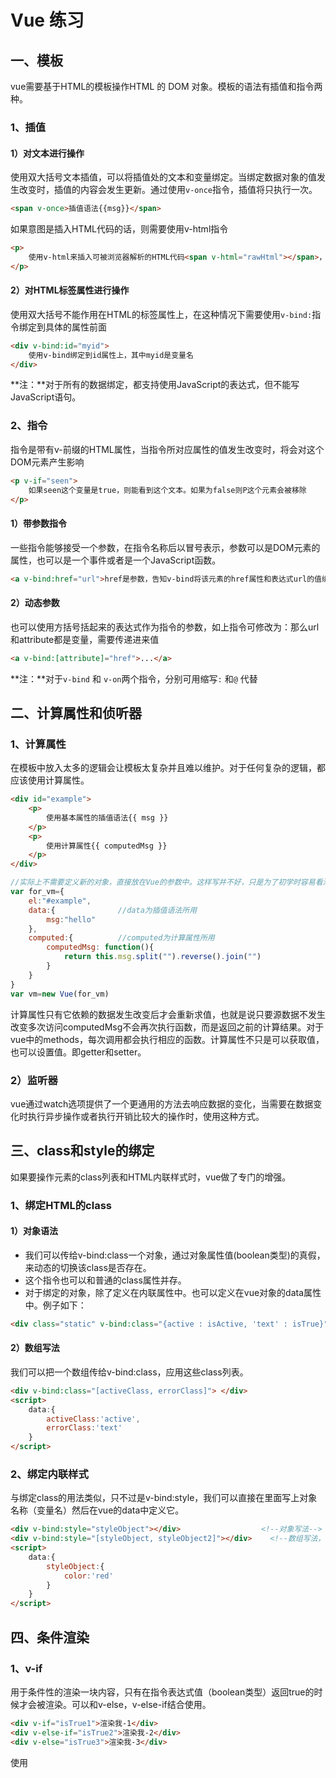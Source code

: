 # Vue 练习

## 一、模板

vue需要基于HTML的模板操作HTML 的 DOM 对象。模板的语法有插值和指令两种。

### 1、插值

#### 1）对文本进行操作

使用双大括号文本插值，可以将插值处的文本和变量绑定。当绑定数据对象的值发生改变时，插值的内容会发生更新。通过使用`v-once`指令，插值将只执行一次。

```html
<span v-once>插值语法{{msg}}</span>
```

 如果意图是插入HTML代码的话，则需要使用v-html指令

```html
<p>
    使用v-html来插入可被浏览器解析的HTML代码<span v-html="rawHtml"></span>，rawHtml指的是变量名
</p>
```

#### 2）对HTML标签属性进行操作

使用双大括号不能作用在HTML的标签属性上，在这种情况下需要使用`v-bind:`指令绑定到具体的属性前面

```html
<div v-bind:id="myid">
    使用v-bind绑定到id属性上，其中myid是变量名
</div>
```

**注：**对于所有的数据绑定，都支持使用JavaScript的表达式，但不能写JavaScript语句。

### 2、指令

指令是带有v-前缀的HTML属性，当指令所对应属性的值发生改变时，将会对这个DOM元素产生影响

```html
<p v-if="seen">
    如果seen这个变量是true，则能看到这个文本。如果为false则P这个元素会被移除
</p>
```

#### 1）带参数指令

一些指令能够接受一个参数，在指令名称后以冒号表示，参数可以是DOM元素的属性，也可以是一个事件或者是一个JavaScript函数。

```html
<a v-bind:href="url">href是参数，告知v-bind将该元素的href属性和表达式url的值绑定</a>
```

#### 2）动态参数

也可以使用方括号括起来的表达式作为指令的参数，如上指令可修改为：那么url和attribute都是变量，需要传递进来值

```html
<a v-bind:[attribute]="href">...</a>
```

**注：**对于`v-bind` 和 `v-on`两个指令，分别可用缩写`:` 和`@` 代替

## 二、计算属性和侦听器

### 1、计算属性

在模板中放入太多的逻辑会让模板太复杂并且难以维护。对于任何复杂的逻辑，都应该使用计算属性。

```html
<div id="example">
    <p>
        使用基本属性的插值语法{{ msg }}
    </p>
    <p>
        使用计算属性{{ computedMsg }}
    </p>
</div>
```

```javascript
//实际上不需要定义新的对象，直接放在Vue的参数中。这样写并不好，只是为了初学时容易看清结构
var for_vm={
    el:"#example",
    data:{				//data为插值语法所用
        msg:"hello"		
    },
    computed:{			//computed为计算属性所用
		computedMsg: function(){
            return this.msg.split("").reverse().join("")
        }
    }
}
var vm=new Vue(for_vm)
```

计算属性只有它依赖的数据发生改变后才会重新求值，也就是说只要源数据不发生改变多次访问computedMsg不会再次执行函数，而是返回之前的计算结果。对于vue中的methods，每次调用都会执行相应的函数。计算属性不只是可以获取值，也可以设置值。即getter和setter。

### 2）监听器

vue通过watch选项提供了一个更通用的方法去响应数据的变化，当需要在数据变化时执行异步操作或者执行开销比较大的操作时，使用这种方式。





## 三、class和style的绑定

如果要操作元素的class列表和HTML内联样式时，vue做了专门的增强。

### 1、绑定HTML的class

#### 1）对象语法

* 我们可以传给v-bind:class一个对象，通过对象属性值(boolean类型)的真假，来动态的切换该class是否存在。
* 这个指令也可以和普通的class属性并存。
* 对于绑定的对象，除了定义在内联属性中。也可以定义在vue对象的data属性中。例子如下：

```html
<div class="static" v-bind:class="{active : isActive, 'text' : isTrue}"> </div>
```

#### 2）数组写法

我们可以把一个数组传给v-bind:class，应用这些class列表。

```html
<div v-bind:class="[activeClass, errorClass]"> </div>
<script>
    data:{
        activeClass:'active',
        errorClass:'text'
	}
</script>
```

### 2、绑定内联样式

与绑定class的用法类似，只不过是v-bind:style，我们可以直接在里面写上对象名称（变量名）然后在vue的data中定义它。

```html
<div v-bind:style="styleObject"></div>					<!--对象写法-->
<div v-bind:style="[styleObject, styleObject2]"></div>	  <!--数组写法，将多个样式对象应用在同一个元素上-->
<script>
	data:{
        styleObject:{
            color:'red'
        }
    }
</script>
```

## 四、条件渲染

### 1、v-if

用于条件性的渲染一块内容，只有在指令表达式值（boolean类型）返回true的时候才会被渲染。可以和v-else，v-else-if结合使用。

```html
<div v-if="isTrue1">渲染我-1</div>
<div v-else-if="isTrue2">渲染我-2</div>
<div v-else="isTrue3">渲染我-3</div>
```

使用<template>标签可以用来渲染分组。

### 2、v-show

与v-if用法大致一样。但是它只是简单的切换元素是否可见。

### 3、v-if 和 v-show

## 五、列表渲染

### 1、v-for

当vue更新用v-for渲染的列表时，为了给vue一个提示，一遍他能够跟踪每个元素的身份，从而重新排序或者重用该元素，我们需要给每一项提供一个唯一的key属性。如数组用法中的v-bind:key。

* 数组用法：用v-for指令基于一个数组来渲染列表，需要使用item in items形式的语法，遍历参数可选下标 item, index(option)

```html
<ul id='example'>
    <li v-for='item in items' v-bind:key='item.message'>{{item.message}}</li>
</ul>
<script>
	var vm=new Vue({
        el:'#example',
        data:{
            item:[
                {message:'1'},
                {message:'2'}
            ]
        }
    })
</script>
```

* 对象用法：可以用v-for来遍历一个对象的属性值部分，遍历参数可选 value, name(option), index(option) in object

```html
<ul id='example'>
    <li v-for="value in object">{{value}}</li>
</ul>
<script>
	new Vue({
        el:"#example",
        data:{
            object:{
                title:'如何学习Vue',
                author:'武沛鑫'
            }
        }
    })
</script>
```

* v-for可以接收计算属性，我们可以使用计算属性来呈现过滤后，或者排序后的列表。
* v-for也可以接受整数。
* 可以在<template>上使用v-for以便渲染包含多个HTML元素的内容。
* 在组件中使用v-for，key是必须的。如果想要把数据传递到组件内，我们需要使用prop属性。

## 六、事件处理

### 1、用法

使用`v-on`指令监听DOM事件，并在出发时运行一些JavaScript代码。事件处理的方法有三种：

1. 在事件的值处我们即可以写变量名（存储在data中）
2. 也可以写函数名（存储在methods)
3. 也可以直接作为JavaScript的表达式

```html
<div id="example">
    <button v-on:click="count += 1">增加按钮1</button><!--作为表达式-->
    <p>按钮被按下了{{count}}次</p>
    
    <button v-on:click="hit">增加按钮2</button>><!--写函数名-->
</div>
```

```javascript
var vm=new Vue({
	el:"#example",
    data:{
		counter:0
    },
    method:{
		hit:function(){
			cosole.log("按下了按钮")
        }
    }
})
```

### 2、修饰符

#### 1）通用修饰符

* .stop：阻止单击事件继续传播
* .prevent：提交事件不再重载页面
* .capture：使用事件捕获，内部元素触发的会先在此处理，然后在交给内部元素
* .self：只针对与当前元素，而不针对其内部元素
* .once：事件只触发一次
* .passive：被动事件

注：修饰符可以串联，实现效果的叠加。串联的时候顺序的不同会产生不同的最终效果。

#### 2）按键修饰符

* .enter：只有按键（键盘上的键）是enter键时才会触发事件
* .tab
* .delete
* .esc
* .space
* .up
* .down
* .left
* .right

## 七、表单输入绑定

### 1、用法

使用v-model在表单元素上创建双向数据绑定，v-model对于不同的HTML元素使用了原始HTML的不同属性。并抛出不同的事件。

* text textarea元素使用value属性和Input事件
* checkedbox radio元素使用checked属性和change事件
* select字段将value作为属性和change事件

```html
        <div id="root">
            <input v-model="message1" placeholder="一个文本框">
            <p>第一个文本框输入的文本是:{{message1}}</p>
            <br>

            <textarea v-model="message2" placeholder="多行文本"></textarea>
            <p style="white-space: pre-line;">第二个文本框输入的文本是:{{message2}}</p>
            <br>

            <input v-model="checked" type="checkbox" id="checkedbox">
            <label for="checkedbox">你的选择状态:{{checked}}</label>
            <br>

            <input type="checkbox" id="草莓" value="草莓" v-model="checkedlist">
            <label for="草莓">草莓</label>
            <input type="checkbox" id="菠萝" value="菠萝" v-model="checkedlist">
            <label for="菠萝">菠萝</label>
            <br>
            <span>你选择了{{checkedlist}}</span>
        </div>

        <script type="text/javascript" >
            const vm =new Vue({
                el:'#root', //指定当前Vue实例为哪个容器服务 and find element which id is root(css selector)
                data:{      //该data存储数据，供el对应容器使用，其使用时对应文本需要替换为 {{键}}
                    message1:"",
                    message2:"",
                    checked:false,
                    checkedlist:[]
                }
            })
        </script>
```

### 2、修饰符

* .lazy：默认情况下，双向数据绑定是在每次输入一个字符时进行同步，但是可以添加lazy修饰符，那么只有在输入完毕之后（change事件发生后）才会进行同步。
* .number：通常情况下用户输入的都是字符，number修饰符将用户输入的数字字符转换为数字。
* .trim：用来过滤用户输入首尾的空白字符

## 八、组件

### 1）组件的使用

#### 组件的概念

组件是可复用的Vue实例，每个组件都带有一个名字。我们可以通过new Vue创建的根实例中，把这个组件作为自定义的元素使用。因为组件是可复用的Vue实例，所以他们与Vue接收相同的选项，如data, computed, watch, methods 以及生命周期钩子等。但是不能接收el这样根实例特有的选项。我们也可以复用组件，对于每次组件的复用，都会有一个新的实例被创建。组件中需要HTML模板，我们把这个模板放在组件的template属性中。注意每个组件必须有一个根元素，将模板的内容包裹在一个父元素中解决这个问题。

在vue实例中，data可以是一个对象。但是在组件中，data必须是一个函数，返回一个对象。因此每个实例可以维护一份独立的对象拷贝，即使组件复用中的其他组件的数据发生改变，该组件的数据也不会发生变化。

#### 创建组件

创建一个组件的语法如下：

``` javascript
Vue.component("component_a", {...})//全局注册
var component_b={...}			 //局部注册
new Vue({
    el:"...",
    component:{
        component_a,				//全局注册的组件随时使用
        "component_b":component_b	 //局部注册的组件只能在当前文件作用域下使用。
    }       
})
```

#### 组件注册

在注册组件的时候，我们需要给该组件一个名字，作为识别这个组件身份的标识。组件名就是中的第一个参数。组件名称最好使用多个单词驼峰命名法，即每个单词首字母大写。

组件注册分为全局注册和局部注册，上述语法就是全局注册的组件。全局注册的组件可以用在任何一个新创建的vue根实例的模板中。而有些时候，我们只是想在某个小范围使用这个组件，那就把他注册为局部组件。这种情况下，我们使用一个普通的JavaScript对象来定义这个组件的内容，然后在vue实例中定义你想要使用的局部组件。局部注册的组件在其子组件中不可用。

在模块系统中注册局部组件，我们在项目目录中创建一个中component目录，并且将每个组件放在一个单文件组件中。在局部注册一个组件之前，我们需要先导入它，然后再开始使用。

```javascript
import ComponentA from './ComponentA'

export default {
	components:{
        ComponentA
    }
}
```

#### 组件的使用

```javascript
Vue.component("myBotton",{
	data : function(){
		return {count : 0}
	},
	template:'<button v-on:click="count++">你按了{{count}}次</button>'
})
new Vue({
	el:'#example'
})
```

```html
<div id="example">
    <!--将组件名称作为自定义的元素使用-->
    <mybutton></mybutton> 
    <mybutton></mybutton>
</div>
```

### 2）向组件传递元素

#### 通过prop传递元素

通过prop来向组件传递元素，prop是你在组件注册时可选的一个自定义属性。当一个值传递给prop的值时，这个值就变成了组件实例的属性。

子组件中prop的第一种写法：字符串数组形式。这个时候，数组中的每个字符串对应的都是一个变量，我们可以在HTML模板中使用插值语法来获取变量对应的值。

下面也展示了在父组件中如何向子组件传递prop。第一种是传递静态的prop；第二种是传递动态prop，在父组件的HTML模板中，对于子组件标签，使用v-bind绑定父组件中的data数据。该数据就传递进了子组件中。如果使用v-bind，那么之后双引号内部的就默认为变量名（实际上是JavaScript表达式），而不是单纯的静态字符串。这个变量它的值既可以是值、数组、对象。

```html
<div id="example">
    <blog title="this is not variable,it just a string"></blog>						<!--父组件中传递静态prop-->
	<blog v-for="post in posts" v-bind:key="post.id" v-bind:title="post.title"></blog><!--父组件中传递动态prop-->
</div>
```

```js
Vue.component("blog",{
    props:['title'],
    template: `
    <div class="blog">
    	<h2>{{title}}</h2>
    	<div v-html="post.content"></div>
    </div>
    `
})
new Vue({
    el="#example",
    data:[
    	{id:1,title:"标题1"},
        {id:2,title:"标题2"},
        {id:3,title:"标题3"}
    ]
})
```

子组件中prop的第二种写法：对象形式。JavaScript变量的类型是没有显式的声明出来的。会给我们具体编程产生一些不方便的地方。把prop写成对象这种情况是因为我们想要规定prop中的每一个变量需要有一个指定的类型。那就为类型检查提供了方便。

```js
prop:{
    title:String,			//规定title是一个string类型的变量
    time:[String,Number],	 //规定time可能是多个数据类型
    author:{				//规定author是一个object类型的变量，且必须填写
        type: Object,
    	required: true
    },
    price:{					//规定price是带有默认值的数字，主要default不要和required同时使用
        type:Number,
        default:100
    },
    comment:{				//规定comment是带有默认值的对象，且对象或数组的默认值必须是从一个函数中获取
		type:Object,
         default: function(){
         	 return {message : 'hello'}      
         }
    },
    isError:{				//自定义验证函数，值必须匹配以下数组中的字符串
        validator:function(value){
            return ['success','warning','danger'].indexOf(value)!=-1
        }
    }
}
```

#### 注意：单向数据流

父组件向子组件传递的数据（在prop中）是单向流动的，也就是从父级的prop流到了子级的prop而不能反向流动。那么每当父组件发生变更时，子组件的所有prop中存放的数据都会相应的刷新。因此我们不应该在子组件中更改prop的值，只在父组件中修改，子组件负责展示。如果想要在子组件中对数据的呈现方式做出改变，也就是修改数据格式，我们可以使用计算属性。这时，我们更改的只是数据的展现方式。

#### 注意：父组件向子组件中传入未在prop中定义的属性

因为在编写子组件的时候，有时我们可能无法确定父组件会向子组件传递什么数据。需要父组件决定传入的数据。一个子组件实际上是可以接受父组件传来的任意属性名的属性。而不一定非得在prop中定义，这样的属性会被添加到这个子组件的根元素上。传入的这个属性可能会替换或者合并子组件根元素上的已有属性。对于绝大多数属性来说，从父组件提供给这个子组件的属性值会替换掉原来的值，但是class和style不一样，从外部传进来的值会和原来已有的值合并，造成效果的叠加。

### 3）监听子组件事件

1. 父组件向子组件单向的传递数据，我们可以通过在vue实例data属性中新建一个数据项，然后子组件就可以利用该数据。
2. 子组件向父组件传递数据，我们可以使用一个自定义事件。父组件就可以通过v-on监听子组件实例的事件传输数据，子组件使用内建的$emit方法。传入事件名称，触发一个事件。
3. 对于自定义的事件，建议命名方式为：不同单词之间加上横线，因为v-on事件监听器在HTML模板中会被自动转换为全小写，那么驼峰命名法的事件名就不会起作用。

### 4）通过插槽分发内容

#### 插槽的概念

Vue实现了一套内容分发的API，使用<slot>元素作为分发内容的出口。slot就是插槽的含义。

我们可以在父组件的HTML模板中，在引用子组件的时候，子组件元素中间（起始标签和结束标签之间）可以插上任意一段文字、模板代码、HTML、甚至是其他组件。在下面的这个例子中 “<slot></slot>” 会被自动替换为 “插入的数据” 这几个字。这也就是插槽这个词语的含义。即父组件可以在它的HTML模板中指定任意一段文档，这样插入到子组件的相应位置中。

当然，如果子组件模板中没有定义<slot>这个元素的话，父组件传来的文档就不知道该插入到哪个位置，那么这个文档就会被子组件丢弃不起作用。

```html
<!--子组件my_component的模板中-->
<a v-bind:href="url">
	<slot>当父组件没有插入数据时会显示该信息</slot>
</a>

<!--父组件的HTML模板中-->
<my_component url="/profile">插入的数据</my_component>
```

#### 插槽中变量的作用域

如果你想在插槽中使用变量（JavaScript表达式），那么这个变量必须是在父节点中定义的，父级模板里的所有内容都是在父级作用域中编译的；子模板里的所有内容都是在子作用域中编译的。所以说上述例子中如果插槽中想要访问my_component的url变量，是访问不到的，因为url是在my_component这个组件内部定义的。

#### 插槽中的备选内容

在父组件没有向子组件传递插槽中的信息时，子组件的插槽设置备选的内容也是很有用的。这个备用的内容只有在没有提供内容的时候才会被渲染。

#### 带有名称的插槽

如果我们有时候想要在子组件中的多个地方插入东西，那就需要多个插槽。这种情况下每个插槽需要有自己的名字才能够分别不同的插槽。

在子组件中，<slot>元素有一个属性name，可以用来定义不同的插槽。

在父组件中，我们在使用子组件的地方，还需要再额外添加一个<template>元素，并且在<template>元素上使用v-slot指令提供插槽的名称，在<template>元素内部提供该插槽的内容。没有使用<template>元素包裹的文档都会插入到默认的插槽中，一个不带name属性的插槽为默认的插槽，隐含的名字为default。

```html
<!--在子组件my_component的模板中写法-->
<a v-bind:href="url">
	<slot name="slot1">第一个插槽：当父组件没有插入数据时会显示该信息</slot>
    <slot name="slot2">第二个插槽：当父组件没有插入数据时会显示该信息</slot>
    <slot>默认插槽：当父组件没有插入数据时会显示该信息</slot>
</a>

<!--在父组件模板中的写法-->
<my_component url="/profile">
	<template v-slot:slot1>我应该插入到第一个插槽中</template>
    <template v-slot:slot2>我应该插入到第二个插槽中</template>
    我应该插入到默认的插槽中。
</my_component>
```

#### 扩展插槽的作用域

前面说到了，插槽中的变量的作用域是在父组件中的，但是有时候我们想让插槽也能够访问子组件的数据。那么就需要扩展插槽的作用域到子组件上，使父组件的插槽能够访问到子组件中的一些变量。因此我们需要在子组件和父组件对应位置做一下绑定。

在子组件中，我们在<slot>元素上使用v-bind绑定子组件的一个属性，假设子组件存在user属性。绑定在插槽上的属性称为插槽prop。

在父组件中，在<template>元素上使用带值的v-slot指令定义绑定在<slot>元素上的属性们的名称。这里把这些属性命名为slotPlops。

```html
<!--在子组件my_component的模板中写法-->
<a v-bind:href="url">
	<slot name="slot1" v-bind:user="user">第一个插槽：{{user}}</slot>
    <slot v-bind:user="user">默认插槽：{{user}}}</slot>
</a>

<!--在父组件模板中的写法-->
<my_component url="/profile">
	<template v-slot:slot1="slotProps">我应该插入到第一个插槽中:{{slotProps.user}}</template>
    <!--对于默认插槽可以简写-->
    <template v-slot="slotProps">我应该插入到第二个插槽中：{{slopPlops}}</template>
</my_component>
```

在ES6语法的支持下，我们可以使用解构赋值来简化变量的书写。因为实际上插槽的内容是包括在一个函数里的。

**注：**`v-slot:`的缩写为#

### 5）动态组件

#### 动态组件介绍

如果有好几个组件都被放在一个区域，我们希望通过鼠标点击在不同组件之间动态的切换，那么我们需要通过Vue提供的<component>元素。在<component>元素中使用v-bind绑定一个名叫is的属性，通过属性值的切换来动态的切换组件。当这个值改变为对应组件的名称后，该位置就会切换到相应的组件上。

```html
<div id="example">
    <component v-bind:is="currentTabComponent"></component>
</div>
<script>
      Vue.component("组件1", {...});
      Vue.component("组件2", {...});
      new Vue({
        el: "#example",
        //通过v-model动态的修改当前组件名称（即变量currentTab）
        //vue就会检测到currentTabComponent发生的变化。从而切换组件。
        //currentTab也可以直接是一个组件对象，即Vue.component("组件1", {...})中的{...}
        data: {currentTab: "组件1"},
        computed: {
          currentTabComponent: function() {
            return this.currentTab;
          }
        }
      });
</script>
```

#### 保持动态组件的状态

在这些动态组件之间进行切换的时候，切换走的组件会被Vue销毁，切换进的组件会被Vue创建出来，我们有时候想要保持这些组件的状态，不想让他反复的创建和销毁。那么我们就可以使用一个<keep-alive>元素，将这个动态组件包裹起来。

#### 异步组件

**待解决**

#### 边界情况

**待解决**

## 九、动画效果

### 进入离开

### 列表过渡

### 状态过渡



## 十、复用代码

### 1、混入

混入的意思就是把一些组件通用的属性和方法单独的抽离出来，作为这些组件公共的方法。在使用的时候，把这个对象用混入的方式插入进组件中。那么该组件就会拥有这个对象。

```js
var say={		//定义一个好几个组件都会使用的方法
    methods:{
        hello(){
            console.log("hello, my friends!")
        }
    }
}
new Component({	//将这个对象混入进一个需要它的组件中
    mixin:[say]
})
```

需要注意的是：

* 当组件中原有的东西与混入的对象产生冲突的时候，比如说有重名的属性，方法。这些冲突会以恰当的形式合并。不能合并的，实际的值以组件内的为准。
* 对于生命周期钩子函数的混入，他们的代码内容会合并，并且混入对象钩子的代码会在组件自身钩子代码之前被调用。
* 对于一些对象属性，比如methods, components, directives将会被合并为同一个对象。对象内部的键名冲突时，取组件内部的键值对。
* 混入也可以进行全局混入，这样做的话，它将会影响之后创建的每一个Vue实例。
* 我们也可以自定义合并的策略，是简单的覆盖已有的值，还是想要按照某种逻辑合并。

### 2、自定义指令

如果没有指令能够实现我们想要的功能，那么我们也可以自定义指令。语法如下

```js
//全局注册指令
Vue.directive('directive_name',{
    inserted:function(el){
        el.focus()
    }
})
//局部注册指令，在某个组件内部
directives:{
    focus:{
        inserted:function(el){
            el.focus()
        }
    }
}
```

一个指令对象可以提供如下的几个函数：

* bind：绑定时，当指令第一次绑定到元素上时会调用，只调用一次，可以做一些初始化设置。
* inserted：？？？被绑定的元素插入父节点时会调用
* update：所有组件的VNode更新的时候会调用。
* componentUpdated：指令所有组件的VNode及子VNode全部更新时调用
* unbind：指令与元素解绑时调用

函数可以传入以下参数：

* el
* binding
	* name
	* value
	* oldValue
	* expression
	* arg
	* modifiers
* vnode
* oldVnode

### 3、渲染函数

渲染函数的使用有一定的背景。一般情况下，我们使用HTML模板来创建网页，这比直接写原生的HTML代码要好，可以减少很多重复的操作，但是当HTML模板也无法满足我们的要求，会产生许多重复的操作时，我们就需要借助JavaScript代码用一个函数来写HTML模板。这就是渲染函数，指的是可以创建HTML模板、HTML代码的函数。

首先，HTML的每个DOM元素，都可以看做是一个节点node，这些节点彼此之间是一种树形结构，vue通过建立一个虚拟的DOM节点的描述来追踪自己要如何改变真实的DOM元素，我们把Vue虚拟出来的节点描述称为Virtual Node(VNode)，虚拟DOM是我们对Vue组件树建立起来的整个VNode的称呼。

在一个渲染函数render中，它会传入一个回调函数createElement，这个函数负责创建虚拟DOM。下面描述了createElement接收的参数类型：

```js
createElement(
	{String | Object | Function},		//必填
    {Object},						   //可选
    {String | Array}					//可选
)
    
```

每个参数的解释如下：

* 第一个参数：HTML标签名、组件选项对象、anync函数
* 第二个参数：与模板中属性对应的数据对象
* 第三个参数：子级虚拟节点

// TODO

### 4、插件

插件用于为Vue添加额外的功能。我们通过全局方法Vue.use(plugin_name)使用插件，他必须在创建Vue实例对象之前完成。Vue.use方法会自动阻止多次向Vue实例中注册相同的插件。因此多次调用也只会注册一次。

### 5、过滤器

过滤器尝尝用于文本格式化，通过过滤器函数，我们可以将输入的数据转变成另一种格式输出。过滤器用在双括号`{{}}` 插值和v-bind的表达式中。过滤器需要添加在JavaScript表达式的尾部，使用管道符号 `|` 表示。

* 我们可以定义局部组件过滤器，也可以定义全局过滤器，当全局过滤器和局部过滤器重名时，会采用局部过滤器。
* 过滤器在使用的时候可以串联
* 过滤器也可以接收多个参数，默认是它管道符号 `|` 之前传递来的数据。

第一步：在JavaScript的vue组件中定义过滤器

```js
filters:{
    formatId:function(value){
        //填入处理逻辑
        return value
    }
}
```

第二步：在HTML模板中使用过滤器

```html
<!-- 在双花括号中，串联的过滤器 -->
{{ Id | formatId | reformatId }}

<!-- 在 v-bind 中 -->
<div v-bind:id="Id | formatId"></div>
```

## 十一、路由

### 1、路由匹配

#### 使用`<router-link>` 创建 a 标签来定义导航链接

* HTML模板中需要的配置：使用<router-link to="/">标签来导航，引导用户点击来显示该路由组件。需要注意的是，该路由实际上是<a>标签，超链接。然后在合适的地方使用<router-view>来展示该路由匹配到的组件。
* 在JavaScript中，如果我们针对路由信息专门写了一个js文件，在这个文件中我们需要进行如下的操作。
	* 定义路由组件。可以从其他文件中使用ES6语法import进来。
	* 定义路由。每一个路由都应该映射到一个组件。
	* 创建router实例，然后传进去刚刚定义的路由。
	* 在App.js中创建并挂载根实例，并将路由实例router注入进来
* 在全局的APP注入路由之后，我们就可以在任何组件中通过this.$router访问路由器，或者通过this.$route访问路由
* 命名路由：有时候路由路径过长，我们希望通过名称来表示一个路由，而不是通过路径。那么我们可以使用命名路由。在router的js配置里，我们需要给对应的路由添加name属性。在HTML模板中，我们需要使用v-bind绑定to属性，那么对应的值也就变成了JavaScript表达式，我们就可以给表达式传递一个对象。这样可以通过路由传递更多的信息。
* 命名视图：有时候我们想要同时展示多个视图，之前的视图一次只能展示一个，它无法对不同的视图同时的展示，那么就需要给每个视图命名。如果一个路由视图没有名字，它默认名字为default。对于命名的路由视图，同一个路由就需要多个组件，多个组件在路由配置中就需要使用components，并定义对象

```html
<p>
    <router-link v-bind:to="foo">Go to Foo</router-link><!--这里foo是一个JavaScript表达式-->
    <router-link to="/bar">Go to Bar</router-link>
</p>
<!-- 路由匹配到的组件将渲染在路由视图这里 -->
<router-view></router-view>							<!--默认路由视图-->
<router-view name='router_1'></router-view>			  <!--命名路由视图-->
<router-view name='router_2'></router-view>			  <!--命名路由视图-->
```

```js
// 定义路由
const routes = [
  { path: '/foo', name:'foo', component: Foo },
  { path: '/bar', component: Bar },
  { path: '/router',components:{
      default:Foo,
      router_1:Bar,
      router_2:Baz
  }}
]

// 创建 router 实例，然后传 `routes` 配置
const router = new VueRouter({
  routes // (缩写) 相当于 routes: routes
})
const app = new Vue({
  router
}).$mount('#app')
```

* 动态路由匹配：有时候我们需要将某种模式匹配到的所有路由都映射到同一种组件，这时候就需要动态路由匹配来达到这个效果。如在一个路径后面使用 `/:`标记，当匹配到对应路径是，之后的路径就会当做参数被设置到`this.$route.params`，可以在每个组件内使用。这些匹配到的参数叫做路径参数。

| 模式                          | 匹配路径            | $route.params                   |
| ----------------------------- | ------------------- | ------------------------------- |
| /user/:username               | /user/evan          | {username:'evan'}               |
| /user/:username/post/:post_id | /user/evan/post/123 | {username:'evan',post_id='123'} |

* 那么在使用路径参数是，原来的组件实例将会被复用。如果我们想要对路径参数的变化做出响应的话，可以使用watch来监测$route对象的变化。或者引入路由守卫。
* 如果要匹配未被已定义的路由匹配到的路径，那么我们可以使用通配符来匹配任意路径，这时候含有通配符的路径应该放在最后，通常用于客户端404错误。实际上，路由匹配的优先级是跟代码顺序相关的，路由定义的越早，匹配的优先级就越高。

#### 编程式定义导航

之前是使用`<router-link>` 创建 a 标签来定义导航链接，那这次可以借助router的实例方法，编写代码来实现定义导航。在vue实例内部，我们可以通过$router访问路由实例，因此调用this.$router.push()也可以导航到对应的URL。这两种定义导航的方式是等价的。

该方法的参数可以是一个字符串路径，也可以是描述地址的对象。通过这种方法会再浏览器的历史记录中留下痕迹。

```js
router.push('home')							//传入字符串路径
router.push({path:'home'})					//传入的是对象
router.push({name:user, params:{userId:'123'}})//传入的是命名的路由
```

调用this.$router.replace()跟this.$router.push()是类似的结果，但是他不会向浏览器的历史记录中留下痕迹。也就是说它会替换掉当前的历史记录。

调用this.$router.go(n)会在历史记录中向前或向后退n步。

### 2、嵌套路由

想要使用嵌套路由，需要在routers数组中的对应的路由对象使用children配置。

```js
const router=new VueRouter({
    routes:[
        {
            path:'/user',
            conponent:User,
            children:[
                {
                    path:'profile',
                    conponent:UserProfile
                },
                {
                    path:'',
                    conponent:UserPost
                }
            ]
        }
    ]
})
```

要注意的是，以/开头的嵌套路径被看作根路径，在嵌套组件中就不能在设置/，即无需在设置嵌套的路径了。如果访问到一个没有被匹配的路径的话，那就不会渲染任何东西，如果想要渲染点什么，需要准备一个空路由。如上所示。

### 3、重定向和别名

重定向：将一个原本路径为a的路由重定向到b，是在routes中的redirect属性上配置的。redirect属性的值可以为三种：

* 字符串。在单纯指定其路由路径的时候，使用字符串值。
* 对象。如果要指定一个命名的路由，使用对象来说明。
* 方法。通过一个方法，封装一些逻辑，动态的返回重定向目标。

别名：如果使用别名的话，用户访问 `/a` 的别名是 `/b`，意味着，当用户访问 `/b` 时，URL 会保持为 `/b`，但是路由匹配则为 `/a`，就像用户访问 `/a` 一样。

```js
const router=new VueRouter({
    route:[
        {path:'/a1', redirect: '/b1'},								 //通过字符串重定向
        {path:'/a2', redirect: {name: 'b2'}},						 //通过对象重定向
        {path:'/a3', redirect: to => { return stringPath/PathObject }},//通过方法重定向
        {path:'/a', component:A, alias: '/b'}						 //为a路径创建别名
    ]
})
```

### 6、路由组件传参

如果我们想要在组件内部获取导航到该组件的路由上面的参数，怎么办？通常情况下，组件本身有一个$route路由实例对象，我们可以通过他获取路由参数。但是我们不能轻易的在组件中使用$route，因为这样会让组件和它对应的路由形成高度的耦合，限制了组件的灵活性。

vue组件中props这个属性原本是用于父组件向子组件传递数据使用的，我们在路由中也可以使用它。主路由器通过props来向组件传递该路由的参数，那么我们就不需要通过调用组件实例对象的$route对象来获取路由参数。通过路径向组件传递参数总共有三种方法：

#### 1）布尔模式

当路由器中该路由设置props属性为true时，vue就会将在URL路径上的参数传递到组件的props中。注意到在组件的props中也需要键值与参数名相对应的属性。才能够传递成功。

#### 2）对象模式

当路由器中该路由设置的props属性设置为一个对象的时候，该对象的键值对信息就会静态的传递给组件的props中，注意在组件的props中也需要键值与参数名相对应的属性。才能够传递成功。

#### 3）函数模式

当路由器中该路由设置的props属性设置为函数的时候，我们可以自定义路由器中获取到的路由参数和组件的props的某个属性之间的映射关系。注意在组件的props中也需要键值与参数名相对应的属性。才能够传递成功。

```js
//在组件中
vue.component({
  props: ['id','name',],
})
//在主路由器中
const router = new VueRouter({
  routes: [
    { path: '/user/:id', component: User, props: true }
    { path: '/static', component: Hello, props: { name: 'world' }},
    { path: '/dynamic/:years', component: Hello, props: dynamicPropsFn }
  ]
})
function dynamicPropsFn (route) {
  const now = new Date()
  return {
    name: (now.getFullYear() + parseInt(route.params.years)) + '!'
  }
}
```

### 7、导航守卫

导航守卫分为全局前置守卫、全局解析守卫、全局后置守卫、路由独享守卫、组件内守卫。在用户输入URL跳转路由的时候，这几个路由守卫会依次触发。守卫异步执行，路由跳转在所有守卫处理完毕之前处于等待中。

每个守卫方法接收三个参数`function(to, from, next){ ... }`

* to：即将进入的路由对象
* from：当前导航正要离开的路由
* next：函数。在任何给定的导航守卫中都需要严格调用一次，否则路由就不会被解析
	* next()：进入下一个路由守卫，如果全部守卫已工作完成，则进入目标导航
	* next(false)：中断当前导航，URL地址会重置为之前离开了的地址
	* next('/') 或者 next({path : '/' })：跳转到另一个不同地址
	* next(error)：终止导航并报错。

完整的路由解析流程如下：

1. 路由导航被触发
2. 在失活的组件中调用`beforeRouteLeave`
3. 调用全局的`beforeEach`
4. 在重用的组件中调用`beforeRouteUpdate`
5. 在路由配置里调用`beforeEnter`
6. 解析异步路由组件
7. 在被激活的组件中调用`beforeRouteEnter`
8. 调用全局的`beforeResolve`
9. 导航被确认
10. 调用全局的`afterEach`
11. 触发DOM更新
12. 调用`beforeRouteEnter`守卫中传给next的回调函数，对于创建好的组件实例会作为回调函数的参数传入。

#### 1）全局前置守卫

使用`router.beforeEach(function(to, from, next){ ... })`注册一个全局前置守卫。

#### 2）全局解析守卫

在导航被确认之前，**同时在所有组件内守卫和异步路由组件被解析之后**，解析守卫就被调用。

#### 3）全局后置守卫

这个函数不能传入next函数，也不会改变导航本身

#### 4）路由独享守卫

对于某个特定的路由向，也可以为其单独定义路由导航使用beforeEnter属性

#### 5）组件内守卫

你可以在路由组件内直接定义以下路由导航守卫：

- `beforeRouteEnter`在进入该路由之前会被调用，此时不能获取组件实例的this
- `beforeRouteUpdate`在当前路由改变但是没有跳转离这个组件时，比如说传了一个跟之前不一样参数，组件会被复用
- `beforeRouteLeave`在导航离开该组件的时候，这时候通常用来禁止用户未保存修改之前离开。

### 8、路由元信息

首先，我们称呼routes配置中的每个路由对象为路由记录。如果我们想要在路由记录上添加一些我们自定义的信息，我们就可以在路由记录中添加meta属性。路由记录是可以嵌套的，一个路由匹配到的所有路由记录都会暴露给$route.matched数组，我们可以通过遍历$route.matched数组获取到meta字段。

### 9、过渡动效



### 10、数据获取

有时候在进入路由的时候我们需要从服务器获取数据，这时候我们可以通过两种方式来实现

* 导航完成之后获取：先完成导航，然后在组件生命周期内获取数据，在获取数据时显示加载中之类的提示
* 导航完成之前获取：在导航完成前，在路由守卫中获取数据，数据获取成功之后执行导航。

#### 1）导航完成之后获取

在组件创建完成后，我们可以在其生命周期的created中获取数据，此时vue绑定的数据还没有挂载到HTML页面上，这样我们就有机会在数据获取期间向用户展示一个“正在加载中”的状态。、

```html
<template>
	<div class='example'>
        <div v-if='loading'></div>
        <div v-if='error'></div>
        <div v-if='post'>
            <h2>{{post.title}}</h2>
            <p>{{post.body}}</p>
        </div>
    </div>
</template>
<script>
export default {
    data(){
        return {
            loading:false,
            post:null,
            error:null
        }
    },
    created(){
        this.fetchData()
    },
    watch:{//路由变化时，会再次执行该方法
        '$route':'fetchData'
    },
    methods:{
		fetchData(){
            this.error=this.post=null
            this.loading=true
            /*从服务器中请求数据。
            请求完成后设置this.loading=false
            返回成功时 this.post不为空，this.error为空，则只显示成功的消息。
            返回失败时 this.post为空，this.error不为空，则只显示失败的情况。
            */
            getPost(this.$route.params.id, (err, post) => {
                this.loading = false
                if (err) {
                  this.error = err.toString()
                } else {
                  this.post = post
                }
          })
        }
    }
}
</script>
```

#### 2）导航完成之前获取



### 11、滚动行为



### 12、路由懒加载



## 十二、vue-cli

### 1、vue-cli介绍

vue-cli即vue command line interface，是一个快速开发的脚手架，集成了许多前端开发中很好用的工具，并对这些内容进行了合理的默认配置，我们还可以通过插件来扩展vue脚手架的功能。

vue-cli由以下几个组件构成：

* @vue/cli：位置在全局安装，提供了vue命令，使用`vue help`可以查看cli所提供的命令
* @vue/cli-service：位置在项目的node-modules中，构建于webpack和webpack-dev-server上，提供了以下功能：
	* plugin：提供了加载其他cli插件功能
	* vue-cli-service：为项目内部提供了vue-cli-service命令
	* preset：预设了Webpack的配置，使我们无需在手动配置
* @vue/cli-plugin-name / vue-cli-plugin-name：这些是安装的插件包的名称，插件为我们提供一些额外的功能

###  2、预设preset

这个预设是我们在创建vue项目时，应该选择哪些插件，使用哪些前端开发的功能，preset预设配置会存放在安装路径下的的`.vuerc`文件中，我们可以直接编辑文件来指定我们在创建新项目时候都需要哪些东西。

### 3、插件plugin

我们可以为vue项目安装一些插件来增加一些额外的功能，注意到这跟npm install安装的软件包非常类似，而vue的这些插件大多数也来源于npm中为vue项目开发的公开软件。但是vue插件都是以@vue/cli-plugin开头的

### 4、服务cli-service

vue-cli-service为我们提供了一些命令，常用的命令如下，我们可以使用`vue-cli-service help command`查看命令的额外选项：

* `vue-cli-service serve`，类似于`npm run serve`启动一个开发环境下的前端服务器，我们可以通过参数指定端口，是否打开浏览器等选择。
* `vue-cli-service build`，类似于`npm run build`编译产生一个用于生产环境的软件包。
* `vue-cli-service inspect`，查看项目的Webpack配置。

### 8、配置项

针对vue脚手架的个性化配置有两种方法。主要讲解使用vue.config.js的情况。

1. 使用vue.config.js，它是一个可选的配置文件。如果存在该文件，会被vue脚手架自动加载。
2. 使用package.json中的vue字段，但是需要严格遵守JSON格式。

| 属性       | 说明 | 默认值 |
| ---------- | ---- | ------ |
| publicPath |      |        |
| outputDir  |      |        |
| assetsDir  |      |        |
| indexPath  |      |        |
|            |      |        |

## 十三、vueX

### 1、VueX介绍

当需要多个组件共享数据时，我们可以使用VueX。实际上是把多个组件共享的信息抽取出来，以全局单例模式进行管理。每个VueX应用核心都是一个仓库store，仓库是一个容器，包含着容器中大多数状态。但是VueX和单纯的全局对象也有所不同：

* VueX的数据存储是响应式的，当vue组件使用VueX时，如果仓库store中的数据状态发生变化，那么相应的组件也会得到更新。
* 不能直接改变store的状态，只有通过提交mutation，这样的话VueX就可以方便跟踪数据的变化。

注：mutation n 意为形式或结构的转变

### 2、生命周期

![vuex](https://v3.vuex.vuejs.org/vuex.png)

#### 1）state

首先每个应用程序仅包含一个store实例，其次存储在VueX（store）中的数据和vue实例中的data数据遵循相同的规则。

如何在vue组件中获取store的状态呢，换句话说如何获取store中的数据变化。回想起计算属性只有它依赖的数据发生改变后才会重新求值。最简单的办法就是在计算属性中返回某个数据的状态。我们需要vue使用VueX这个插件，然后将store注册进根实例中，那么我们就能在所有子组件中通过this.$store访问到。

```js
//程序入口js文件中
import store from "./store"
new Vue({
	el:"#app",
    store
})
//子组件中
computed:{
	count(){
        return this.$store.state.count
    }
}
```

如果一个组件需要从store中获取多个数据的状态时，将这些数据都声明为计算属性会有些重复冗余，我们可以使用`mapState`函数帮助我们生成计算属性。

```js
import { mapstate } from 'vuex'
export default {
	computed: {
		mapState({
			count: state => state.count,
        })
    }
}
```

#### 2）getter

我们可以把vuex中getter看做是vue组件的计算属性computed。而state相当于vue组件中的data。也就是说，如果多个组件需要用到全局的数据的时候，而用到这些全局数据时又需要一定的计算和过滤或者是其他的操作，那么使用getter是一个不错的选择。getter可以直接返回一个全局数据过滤后的数据。

getter内部数据对象的创建。getter会接收state作为它的第一个参数，我们可以在getter内部属性对应的方法中对state的数据进行进一步的操作。getter也可以接收其他getter作为其第二个参数，这是可选的。我们可以在其他getter操作的基础上进一步的操作。

```js
getter:{
	myData: (state) => {
		return state.todos.filter(todo=>todo.done)
	}
}
```

在组件中对于getter的访问，我们可以直接从store对象中的getter对象访问，即this.$store.getter

#### 3）mutations

更改VueX的store中数据的状态的唯一方法是提交mutation，mutations中的每一个mutation都有一个字符串的事件类型和对应的回调函数，即属性和属性对应的方法。我们在回调函数中进行状态的更改。回调函数接收state作为其第一个参数。mutation更像是一个事件，如果我们使用mutation改变数据的状态时。我们可以通过store的提交方法即store.commit()。这个方法的传参有两种方式，一种是简单参数，第一个参数是mutation事件名称，第二个参数是向mutation中提交的附件信息。第二种方法是直接传入一个对象，其中mutation事件名称应该在type属性中存放。

对于第一种方法，我们需要通过以下语法

```js
store.commit('your_mutation_name');
```

回调函数也可以再接收一个参数，这个参数是从调用它的那个组件中传递进来的。这个参数可以是一个简单的值，也可以是一个对象。我们称它为payload。如下。

```js
//在store中
mutation:{
	increment (state, payload){
		state.count += payload.amount
    }
}
//在某个组件中
store.commit('increment',{amount:10})
```

第二种通过传入对象提交事件的方法如下，此时提交的整个对象都将作为mutation事件的第二个参数payload，可以被mutation事件的回调函数访问到。

```js
//在某个组件中
store.commit({
    type:'increment',
    amount:10
})
//在store中的写法与上文一致
```

注意在mutation中我们不能使用异步函数，因为异步函数中发生的状态是不能追踪的，这样会让我们在调试时出现问题。我们通过action来与其他服务器交互，通过action使用异步函数。因此如果不需要异步操作的话，我们就可以直接越过action这个操作，但是需要异步是，我们需要先通过action，action会将状态的变化提交到mutation上，然后mutation进行处理，数据状态state中的内容发生改变，Vue组件将改变后的数据渲染进页面中。正如VueX声明周期描绘的那样。

#### 4）actions

action类似于mutation，在vue的组件中，我们可以通过action发起数据的状态改变，也可以通过mutation发起数据状态的改变，不同的是action最终会将数据提交给mutation，而不是直接变更数据的状态，但是我们在action中可以进行任意的异步操作。而mutation中不行。

##### 在store中注册action

每一个action的形式与mutation类似，都有一个事件名和回调函数，不同的是action中的函数传入的参数是context对象，我们通过`context.commit('your_mutation_name')`可以在action中提交一个mutation。也可以通过context来获取store的state和getter中的数据。但是context却不是store实例本身。

##### 在组件中使用action

action在组件中通过`store.dispatch('your_action_name')`触发，action和mutation一样，也有两种的传参方式，一种简单参数，一种是通过传入对象

### 3、模块化

如果全局的数据较多，都集中在一个store文件中，那么会非常难以管理，因此，VueX允许我们将store分割称模块，每个模块都拥有自己的state、mutation、action、getter，甚至还可以嵌套模块。我们可以对每个模块分别命名，然后在主模块中将这些子模块注入进去。那么我们访问每个模块中存放的数据的时候就需要在数据前面再加上模块名称

```js
const moduleA={
    state:()=>{},
    mutation:{},
    actions:{},
    getters:{}
}
const moduleB={
    state:()=>{},
    mutation:{},
    actions:{},
    getters:{}
}
const store = createStore({
    modules:{
		moduleA,
        moduleB
    }
})
//组件中访问
store.state.moduleA
store.state.moduleB
```

对于模块内部的mutation和getter接收的第一个参数是模块的局部状态对象，也就是说，该模块外部也就是说其他模块的state，是无法通过state访问到的。对于根状态通过第二或者第三个参数rootState访问。

同样对于模块内部的action，局部状态对象时通过context.state访问的，但是他仍提供了访问根状态的方法context.rootState

### 4、总结

如果要使用VueX，我们需要遵守一些规则：

* 应用层级的数据应该集中到store对象中
* 提交mutation是改变这些全局数据的唯一办法，而且提交内部中是同步的
* 异步的逻辑应该封装在action中
* 对于大型的应用，我们可以对store进行模块话改造，把action、mutation、getter等分割为单独的文件。

一些建议：

* 在开发环境中，我们可以开启严格模式，那么所有不是由mutation函数引起的全局数据的改变都会抛出错误，让我们更好的监测不合规的数据状态变更。但是我们不应该在生产模式使用它，因为性能损失较大。

## 十四、vue-loader

### 1、介绍







## 十五、element UI

### 1、自定义表单验证规则async-validator

#### 1）介绍

element-ui的表单组件中使用了自定义表单验证规则的第三方js库，如果我们需要对用户输入数据进行校验，我们需要了解这个库的具体用法。

#### 2）概念

在element-UI中我们需要在data中返回一个rules对象，这个对象内部装填有每个字段的验证规则，类似于async-validator官方说的定义一个descriptor。格式如下：

```json
rules: {
    password: [								   //假设对password字段进行有效性验证
        {type:string, required:true}			//验证规则对象
    ]
}
```

每个字段验证规则对象中允许的值有以下参数：

| 参数名         | 值                                                           | 说明               |
| -------------- | ------------------------------------------------------------ | ------------------ |
| type           | string\|number\|boolean\|method\|regexp\|integer\|float\|array\|object\|enum\|date\|url\|hex\|email |                    |
| required       | boolean类型                                                  | 是否为必填项       |
| pattern        | 正则表达式                                                   |                    |
| range(min,max) | min,max定义范围，字符串数组类型用于比较长度，数字类型比较大小 |                    |
| len            | integer类型，length优先级高于range                           | 验证字段确切长度   |
| enumerable     | 对于枚举类型，列出枚举的有效值                               |                    |
| fields         | 对于嵌套对象的属性值的验证，则需要在fields中为对象对应的属性定义规则 |                    |
| defaultField   | 值为对象或者数组，用来验证所有的值，是否满足defaultField规定的条件 |                    |
| transform      |                                                              |                    |
| messages       |                                                              |                    |
| asyncValidator | function(rule, value, callback)                              | 自定义异步验证函数 |
| validator      | function(rule, value, callback)                              | 自定义验证函数     |

## 附录1：Vue API

### 一、Vue实例

#### 1）Vue实例介绍

当一个vue实例对象被创建的时候，它将它内部的data对象的所有属性都加入到vue的响应式系统中，当这些属性的值发生改变时，视图就会产生响应。就更新为新的值。当这些数据改变的时候，视图就会重新进行渲染。只有当实例被创建是就存在在data中的属性才是响应式的。如果在实例创建之后在添加一个新的属性，那么这个属性的改动并不会触发视图的更新。所以我们需要在创建vue实例时，就定义好变量，只需要设置一些初始值。

用户定义的属性都会直接出现在vue的实例中，名字与用户定义相同。除了这些数据，vue实例还暴露了一些有用的属性和方法，是属于vue创造的，都有前缀$以便与用户定义的属性区分开。

#### 2）vue生命周期

每个vue实例在被创建时都需要经过一系列的初始化过程，直到实例被销毁。在这样的整个vue的生命周期中，有一些关键的时间点，会运行一些叫做生命周期钩子的函数。这就给了用户在不同阶段添加自己代码的机会。

![Vue 实例生命周期](https://cn.vuejs.org/images/lifecycle.png)

### 二、全局配置与全局API

#### 1）全局配置

针对Vue的全局配置指的是`Vue.config` 对象身上的属性和方法。

| 属性                  | 说明                                   |
| --------------------- | -------------------------------------- |
| silent                | 取消Vue所有日志和警告                  |
| optionMergeStrategies | ？？？                                 |
| devtools              | 是否允许开发者工具检查代码             |
| errorHandler          | 可以捕获和处理Vue指定组件的错误信息    |
| warnHandler           | 可以捕获和处理Vue指定组件的警告信息    |
| ignoreElements        | 忽略Vue之外的自定义元素                |
| keyCodes              | 给键盘事件自定义键位别名               |
| performance           | 可以在开发者工具中启用对组件的性能追踪 |
| productionTip         | Vue生产环境提示                        |

#### 2）全局API

| 方法 | 说明 |
| ---- | ---- |
|      |      |
|      |      |
|      |      |
|      |      |
|      |      |
|      |      |
|      |      |
|      |      |
|      |      |
|      |      |
|      |      |
|      |      |

### 三、Vue创建选项

指的是创建vue/vue组件对象时，你可以传入的参数。可以在创建对象的时候，指定该实例对象应该管理的东西如DOM对象、数据、子组件等，指定该实例对象自身的行为等。

#### 1）数据选项

| 属性/方法 | 说明                                                         |
| --------- | ------------------------------------------------------------ |
| data      | 这是vue实例绑定的数据对象。创建实例对象时，vue会递归的将data上的属性转换为getter和setter，从而实现响应式数据。实例创建之后，可以通过vm.$data.property访问原始的数据对象，也可以通过代理对象vm.property访问。以_或$开头的属性不会被vue实例代理，因此需要通过vm.$data来访问。 |
| props     | 用于接收来自父组件传递来的数据。可以使用简单的数组或者对象。也可以配置数据类型检测、设置默认值等。 |
| computed  | vue实例绑定的计算属性。通常需要依赖于data数据，只有data中对应数据更新后，它才会更新。 |
| methods   | 方法，在这里我们可以定义一些函数，然后通过vue实例对象使用。  |
| watch     | 响应数据的变化的另一种方式。                                 |

#### 2）DOM选项

vue绑定到HTML DOM对象有三种方法。一是通过CSS选择器、二是通过内部字符串模板、三是通过渲染函数生成HTML代码。这三种方法是互斥的。不能同时使用。

| 属性/方法 | 说明                                                         |
| --------- | ------------------------------------------------------------ |
| el        | 用于绑定vue外部HTML DOM 元素。只在创建实例时生效，对于实例对象需要使用$mount实例方法。 |
| template  | 在vue内部创建的HTML模板，该选项会**替换**已经绑定的HTML元素。如果 Vue 选项中包含渲染函数，该模板将被忽略。 |
| render    | HTML模板的代替方案，该渲染函数接收一个 `createElement` 方法作为第一个参数用来创建 `VNode`。 |

#### 3）生命周期钩子

生命周期及生命周期钩子的概念可以参见vue API 第一章——vue实例。

注意在所有生命周期钩子函数内部this自动绑定到vue实例对象（或者vue组件实例对象）中，我们就可以在生命周期函数内部访问实例对象的属性和方法。但是注意不要使用箭头函数定义生命周期函数。因为箭头函数的this绑定的是其上一级的实例对象，因此不一定会指向vue实例对象。

| 名称            | 解释                                                         |
| --------------- | ------------------------------------------------------------ |
| `beforeCreate`  | 在实例初始化之后，数据侦听、事件、侦听器配置之前             |
| `created`       | 在实例创建完成之后会立即调用。此时数据帧听、计算属性、方法事件的回调函数已配置完成 |
| `beforeMount`   | 注意到每个vue实例在其内部需要通过CSS选择器绑定到一个HTML模板上，然后才能对HTML DOM元素进行修改。这个动作官方称为挂载（mount），before mount意思就是vue实例绑定到对应的HTML模板上之前。 |
| `mounted`       | vue实例绑定到对应的HTML模板上之后，这时候对应的HTML元素可以通过vm.$el 访问。如果没有绑定到DOM元素，那么vue实例会处于未挂载状态 |
| `beforeUpdate`  | 在数据发生改变后，但是HTML DOM对象还没有被更新的时候会调用   |
| `updated`       | 在数据更新且HTML DOM对象已经被渲染更新完成后被调用           |
| `activated`     | 被 keep-alive 缓存的组件激活时调用，keep-alive指的是组件切换走的时候，不将这个组件销毁 |
| `deactivated`   | 被 keep-alive 缓存的组件失活时调用，主要用于关闭失活组件的某些方法，节省系统资源 |
| `beforeDestroy` | 在实例销毁之前会调用该函数，这个阶段我们可以做一些善后工作   |
| `destroyed`     | 实例销毁之后会被调用                                         |
| `errorCaptured` | 在子组件发生错误的时候会被调用。有三个参数：错误对象、发生错误的组件实例、错误信息 |

#### 4）资源与组合选项

| 名称           | 说明                                                  |
| -------------- | ----------------------------------------------------- |
| directives     | 用来定义Vue组件的多个自定义指令                       |
| filters        | 用来定义Vue组件的多个过滤器                           |
| components     | 用来定义Vue组件的多个子组件                           |
| parents        | 用来指定该Vue实例的父实例，建立两个组件之间的父子关系 |
| mixins         | 用来接收一个混入对象作为该vue实例的数据或属性或方法   |
| extends        | 用于创建一个子组件。                                  |
| provide/inject | ？？？？？                                            |

#### 5）其他选项

| 名称 | 说明          |
| ---- | ------------- |
| name | 给vue组件起名 |
|      |               |
|      |               |
|      |               |

### 五、实例属性与方法

实例属性和方法指的是在vue/vue组件对象创建完成后，生成的vue/vue组件对象，叫做实例对象。在实例对象身上，有一些属性和方法，叫做实例属性和实例方法。我们可以类比创建一个Java对象实例后，它身上具有的的属性和方法。如果要在JavaScript中访问或修改某个组件的数据，我们就可以通过其实例对象的属性和方法访问。

#### 1、实例属性

| 属性         | 详细                                                         | 其他       |
| ------------ | ------------------------------------------------------------ | ---------- |
| $data        | 当前组件所持有的数据                                         |            |
| $props       | 从父组件中接收到的数据                                       |            |
| $el          | 当前实例对象绑定的HTML DOM元素                               | 只读       |
| $options     | ？？？？                                                     | 只读       |
| $parent      | 当前组件的父组件对象，如果有的话。                           | 只读       |
| $root        | 当前组件树的根实例                                           | 只读       |
| $children    | 当前组件的直接子组件                                         | 只读       |
| $slots       | 用于访问被插槽分发的内容（在子组件中）                       | 只读非响应 |
| $scopedSlots | 用于访问扩展了作用域的插槽                                   | 只读       |
| $refs        | ？？？？                                                     | 只读       |
| $isServer    | 判断当前Vue实例是否是运行在服务器                            | 只读       |
| $attrs       | 包括了父组件中不作为prop绑定的其他数据(class style除外)，那么当一个组件没有声明过prop时，这里包含其父组件绑定的数据 | 只读       |
| $listeners   | 包含了父组件中v-on事件监听器                                 | 只读       |

#### 2、实例方法

##### 1）数据相关

| 方法    | 说明 |
| ------- | ---- |
| $watch  |      |
| $set    |      |
| $delete |      |

##### 2）事件相关

| 方法  | 说明                               |
| ----- | ---------------------------------- |
| $on   |                                    |
| $once |                                    |
| $off  |                                    |
| $emit | 发出信号，用于触发当前实例上的事件 |

##### 3）生命周期相关

在vue实例创建完成之后，我们也可以通过实例调用其生命周期关键点的一些方法，对实例做出进一步配置。

| 方法         | 说明                                                         |
| ------------ | ------------------------------------------------------------ |
| $mount       | 如果vue在创建时没有绑定HTML DOM元素，那么它处于未挂载状态，我们可以通过该方法手动挂载一个元素。该方法返回实例本身。用于创建实例和挂载分离的情况。 |
| $forceUpdate | 迫使Vue实例重新渲染，它仅影响实例本身和插入插槽内容的子组件。 |
| $nextTick    | ？？？                                                       |
| $destory     | 用于销毁一个实例，清理它与其它实例的连接，解绑它的全部指令及事件监听器。 |

### 七、指令

| 指令      | 用法 |
| --------- | ---- |
| v-text    |      |
| v-html    |      |
| v-show    |      |
| v-if      |      |
| v-else    |      |
| v-else-if |      |
| v-for     |      |
| v-on      |      |
| v-bind    |      |
| v-model   |      |
| v-slot    |      |
| v-pre     |      |
| v-cloak   |      |
| v-once    |      |
|           |      |

#### 特殊指令属性





## 附录2：Vue Router API

### 一、Router HTML标签

#### 1、`<router-link>`



| 属性               | 作用 |
| ------------------ | ---- |
| v-slot             |      |
| to                 |      |
| replace            |      |
| append             |      |
| tag                |      |
| active-class       |      |
| exact              |      |
| event              |      |
| exact-active-class |      |
| aria-current-value |      |

#### 2、`<router-view>`



| 属性 | 作用 |
| ---- | ---- |
| name |      |

### 二、Router 创建选项

| 属性/方法                 | 说明 |
| ------------------------- | ---- |
| routes                    |      |
| mode                      |      |
| base                      |      |
| linkActiveClass           |      |
| linkExactActiveClass      |      |
| scrollBehavior            |      |
| parseQuery/stringifyQuery |      |
| fallback                  |      |

### 三、Router实例属性和方法

#### 1、实例属性



#### 2、实例方法



## 附录3：Vue X  API
